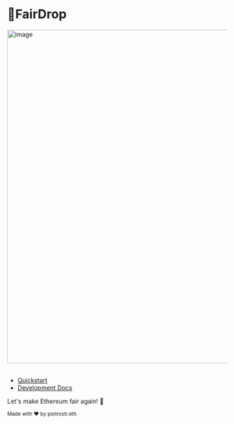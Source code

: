 # 🚨FairDrop

<img width="766" alt="image" src="https://github.com/user-attachments/assets/dae262fa-f7fd-47b7-a377-03b46d5233ed">
<br />
<br />

- [Quickstart](https://github.com/piotrostr/fairdrop/blob/main/docs/usage.md)
- [Development Docs](https://github.com/piotrostr/fairdrop/blob/main/docs/setup.md)

Let's make Ethereum fair again! 🚀

<sub>Made with ❤️ by piotrostr.eth</sub>
